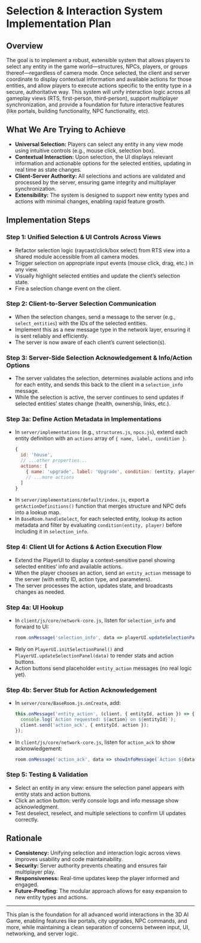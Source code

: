 # Selection & Interaction System Implementation Plan

## Overview

The goal is to implement a robust, extensible system that allows players to select any entity in the game world—structures, NPCs, players, or groups thereof—regardless of camera mode. Once selected, the client and server coordinate to display contextual information and available actions for those entities, and allow players to execute actions specific to the entity type in a secure, authoritative way.
This system will unify interaction logic across all gameplay views (RTS, first-person, third-person), support multiplayer synchronization, and provide a foundation for future interactive features (like portals, building functionality, NPC functionality, etc).

## What We Are Trying to Achieve

- **Universal Selection:** Players can select any entity in any view mode using intuitive controls (e.g., mouse click, selection box).
- **Contextual Interaction:** Upon selection, the UI displays relevant information and actionable options for the selected entities, updating in real time as state changes.
- **Client-Server Authority:** All selections and actions are validated and processed by the server, ensuring game integrity and multiplayer synchronization.
- **Extensibility:** The system is designed to support new entity types and actions with minimal changes, enabling rapid feature growth.

## Implementation Steps

### Step 1: Unified Selection & UI Controls Across Views
- Refactor selection logic (raycast/click/box select) from RTS view into a shared module accessible from all camera modes.
- Trigger selection on appropriate input events (mouse click, drag, etc.) in any view.
- Visually highlight selected entities and update the client’s selection state.
- Fire a selection change event on the client.

### Step 2: Client-to-Server Selection Communication
- When the selection changes, send a message to the server (e.g., `select_entities`) with the IDs of the selected entities.
- Implement this as a new message type in the network layer, ensuring it is sent reliably and efficiently.
- The server is now aware of each client’s current selection(s).

### Step 3: Server-Side Selection Acknowledgement & Info/Action Options
- The server validates the selection, determines available actions and info for each entity, and sends this back to the client in a `selection_info` message.
- While the selection is active, the server continues to send updates if selected entities’ states change (health, ownership, links, etc.).

### Step 3a: Define Action Metadata in Implementations
- In `server/implementations` (e.g., `structures.js`, `npcs.js`), extend each entity definition with an `actions` array of `{ name, label, condition }`.
  ```js
  {
    id: 'house',
    // ...other properties...
    actions: [
      { name: 'upgrade', label: 'Upgrade', condition: (entity, player) => player.resources >= entity.upgradeCost },
      // ...more actions
    ]
  }
  ```
- In `server/implementations/default/index.js`, export a `getActionDefinitions()` function that merges structure and NPC defs into a lookup map.
- In `BaseRoom.handleSelect`, for each selected entity, lookup its action metadata and filter by evaluating `condition(entity, player)` before including it in `selection_info`.

### Step 4: Client UI for Actions & Action Execution Flow
- Extend the PlayerUI to display a context-sensitive panel showing selected entities’ info and available actions.
- When the player chooses an action, send an `entity_action` message to the server (with entity ID, action type, and parameters).
- The server processes the action, updates state, and broadcasts changes as needed.

### Step 4a: UI Hookup
- In `client/js/core/network-core.js`, listen for `selection_info` and forward to UI:
  ```js
  room.onMessage('selection_info', data => playerUI.updateSelectionPanel(data));
  ```
- Rely on `PlayerUI.initSelectionPanel()` and `PlayerUI.updateSelectionPanel(data)` to render stats and action buttons.
- Action buttons send placeholder `entity_action` messages (no real logic yet).

### Step 4b: Server Stub for Action Acknowledgement
- In `server/core/BaseRoom.js.onCreate`, add:
  ```js
  this.onMessage('entity_action', (client, { entityId, action }) => {
    console.log(`Action requested: ${action} on ${entityId}`);
    client.send('action_ack', { entityId, action });
  });
  ```
- In `client/js/core/network-core.js`, listen for `action_ack` to show acknowledgement:
  ```js
  room.onMessage('action_ack', data => showInfoMessage(`Action ${data.action} on ${data.entityId} acknowledged`));
  ```

### Step 5: Testing & Validation
- Select an entity in any view: ensure the selection panel appears with entity stats and action buttons.
- Click an action button: verify console logs and info message show acknowledgment.
- Test deselect, reselect, and multiple selections to confirm UI updates correctly.

## Rationale
- **Consistency:** Unifying selection and interaction logic across views improves usability and code maintainability.
- **Security:** Server authority prevents cheating and ensures fair multiplayer play.
- **Responsiveness:** Real-time updates keep the player informed and engaged.
- **Future-Proofing:** The modular approach allows for easy expansion to new entity types and actions.

---

This plan is the foundation for all advanced world interactions in the 3D AI Game, enabling features like portals, city upgrades, NPC commands, and more, while maintaining a clean separation of concerns between input, UI, networking, and server logic.
